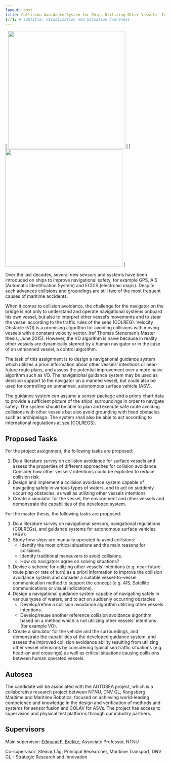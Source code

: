 ```yaml
---
layout: post
title: Collision Avoidance System for Ships Utilizing Other Vessels' Intentions
[//]: # subtitle: Visualization and Situation Awareness
---
```

| <img src="{{site.url}}/assets/intention_1.png" width="370"> | | <img src="{{site.url}}/assets/intention_2.png" width="370"> |

Over the last decades, several new sensors and systems have been introduced on ships to improve navigational safety, for example GPS, AIS (Automatic Identification System) and ECDIS (electronic maps). Despite such advances collisions and groundings are still two of the most frequent causes of maritime accidents.

When it comes to collision avoidance, the challenge for the navigator on the bridge is not only to understand and operate navigational systems onboard his own vessel, but also to interpret other vessel’s movements and to steer the vessel according to the traffic rules of the seas (COLREG). Velocity Obstacle (VO) is a promising algorithm for avoiding collisions with moving vessels with a constant velocity vector. (ref Thomas Stenersen’s Master thesis, June 2015). However, the VO algorithm is naive because in reality other vessels are dynamically steered by a human navigator or in the case of an unmanned vessel, a control algorithm.

The task of this assignment is to design a navigational guidance system which utilizes a priori information about other vessels’ intentions or near-future route plans, and assess the potential improvement over a more naive algorithm such as VO. The navigational guidance system may be used as decision support to the navigator on a manned vessel, but could also be used for controlling an unmanned, autonomous surface vehicle (ASV).

The guidance system can assume a sensor package and a priory chart data to provide a sufficient picture of the ships’ surroundings in order to navigate safely. The system should be able to plan and execute safe route avoiding collisions with other vessels but also avoid grounding with fixed obstacles such as archipelago. The system shall also be able to act according to international regulations at sea (COLREGS).

## Proposed Tasks
For the project assignment, the following tasks are proposed:

1. Do a literature survey on collision avoidance for surface vessels and assess the properties of different approaches for collision avoidance. Consider how other vessels’ intentions could be exploited to reduce collision risk.  
2. Design and implement a collision avoidance system capable of navigating safely in various types of waters, and to act on suddenly occurring obstacles, as well as utilizing other vessels intentions
3. Create a simulator for the vessel, the environment and other vessels and demonstrate the capabilities of the developed system.

For the master thesis, the following tasks are proposed:

1. Do a literature survey on navigational sensors, navigational regulations (COLREGs), and guidance systems for autonomous surface vehicles (ASV). 
2. Study how ships are manually operated to avoid collisions:
    * Identify the most critical situations and the main reasons for collisions.
    * Identify traditional maneuvers to avoid collisions.
    * How do navigators agree on solving situations?
3. Devise a scheme for utilizing other vessels’ intentions (e.g. near-future route plan or rate of turn) as a priori information to improve the collision avoidance system and consider a suitable vessel-to-vessel communication method to support the concept (e.g. AIS, Satellite communications or visual indications).
4. Design a navigational guidance system capable of navigating safely in various types of waters, and to act on suddenly occurring obstacles
    * Develop/refine a collision avoidance algorithm utilizing other vessels intentions.
    * Develop/reuse another reference collision avoidance algorithm based on a method which is not utilizing other vessels’ intentions (for example VO).
5. Create a simulator for the vehicle and the surroundings, and demonstrate the capabilities of the developed guidance system, and assess the improved collision avoidance ability resulting from utilizing other vessel intensions by considering typical sea traffic situations (e.g. head-on and crossings) as well as critical situations causing collisions between human operated vessels.

## Autosea
The candidate will be associated with the AUTOSEA project, which is a collaborative research project between NTNU, DNV GL, Kongsberg Maritime and Maritime Robotics, focused on achieving world-leading competence and knowledge in the design and verification of methods and systems for sensor fusion and COLAV for ASVs. The project has access to supervision and physical test platforms through our industry partners.

## Supervisors
Main supervisor: [Edmund F. Brekke](http://www.ntnu.no/ansatte/edmundfo), Associate Professor, NTNU

Co-supervisor: Steinar Låg, Principal Researcher, Maritime Transport, DNV GL - Strategic Research and Innovation
